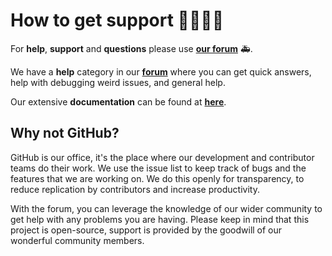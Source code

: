 # How to get support 👨‍👩‍👧‍👦

For **help**, **support** and **questions** please use **[our forum]()** 🚑.

We have a **help** category in our **[forum]()** where you can get quick answers, help with debugging weird issues, and general help.

Our extensive **documentation** can be found at **[here]()**.

## Why not GitHub?

GitHub is our office, it's the place where our development and contributor teams do their work. We use the issue list to keep track of bugs and the features that we are working on. We do this openly for transparency, to reduce replication by contributors and increase productivity.

With the forum, you can leverage the knowledge of our wider community to get help with any problems you are having. Please keep in mind that this project is open-source, support is provided by the goodwill of our wonderful community members.
